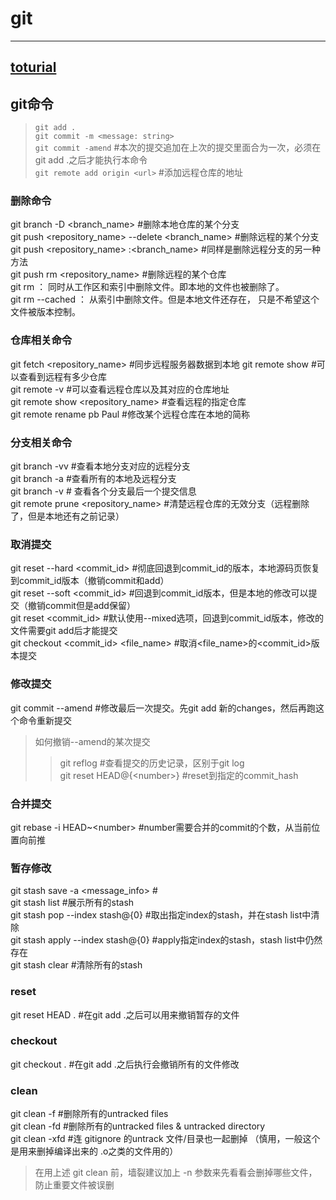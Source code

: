 # git
---
## [toturial](https://git-scm.com/book/zh/v2)
## git命令
> `git add .`</br>
> `git commit -m <message: string>`</br>
> `git commit -amend` \#本次的提交追加在上次的提交里面合为一次，必须在git add .之后才能执行本命令</br>
> `git remote add origin <url>` \#添加远程仓库的地址</br>

### 删除命令
git branch -D <branch_name> \#删除本地仓库的某个分支</br>
git push <repository_name> --delete <branch_name> \#删除远程的某个分支</br>
git push <repository_name> :<branch_name> \#同样是删除远程分支的另一种方法</br>
git push rm <repository_name> \#删除远程的某个仓库</br>
git rm <path>： 同时从工作区和索引中删除文件。即本地的文件也被删除了。</br>
git rm --cached  <path>： 从索引中删除文件。但是本地文件还存在， 只是不希望这个文件被版本控制。</br>

### 仓库相关命令
git fetch <repository_name> \#同步远程服务器数据到本地
git remote show \#可以查看到远程有多少仓库</br>
git remote -v \#可以查看远程仓库以及其对应的仓库地址</br>
git remote show <repository_name> \#查看远程的指定仓库</br>
git remote rename pb Paul  \#修改某个远程仓库在本地的简称</br>

### 分支相关命令
git branch -vv \#查看本地分支对应的远程分支</br>
git branch -a \#查看所有的本地及远程分支</br>
git branch -v \# 查看各个分支最后一个提交信息</br>
git remote prune <repository_name> \#清楚远程仓库的无效分支（远程删除了，但是本地还有之前记录）

### 取消提交
git reset --hard <commit_id> \#彻底回退到commit_id的版本，本地源码页恢复到commit_id版本（撤销commit和add）</br>
git reset --soft <commit_id> \#回退到commit_id版本，但是本地的修改可以提交（撤销commit但是add保留）</br>
git reset <commit_id> \#默认使用--mixed选项，回退到commit_id版本，修改的文件需要git add后才能提交</br>
git checkout <commit_id> <file_name> \#取消<file_name>的<commit_id>版本提交 </br>

### 修改提交
git commit --amend \#修改最后一次提交。先git add 新的changes，然后再跑这个命令重新提交</br>
> 如何撤销--amend的某次提交
>> git reflog \#查看提交的历史记录，区别于git log</br>
>> git reset HEAD@{\<number\>} \#reset到指定的commit_hash

### 合并提交
git rebase -i HEAD~\<number\> \#number需要合并的commit的个数，从当前位置向前推

### 暂存修改
git stash save -a <message_info> \#</br>
git stash list \#展示所有的stash</br>
git stash pop --index stash@{0} \#取出指定index的stash，并在stash list中清除</br>
git stash apply --index stash@{0} \#apply指定index的stash，stash list中仍然存在</br> 
git stash clear \#清除所有的stash</br>

### reset
git reset HEAD . \#在git add .之后可以用来撤销暂存的文件</br>

### checkout 
git checkout . \#在git add .之后执行会撤销所有的文件修改

### clean
git clean -f \#删除所有的untracked files</br>
git clean -fd \#删除所有的untracked files & untracked directory</br>
git clean -xfd \#连 gitignore 的untrack 文件/目录也一起删掉 （慎用，一般这个是用来删掉编译出来的 .o之类的文件用的）</br>
> 在用上述 git clean 前，墙裂建议加上 -n 参数来先看看会删掉哪些文件，防止重要文件被误删